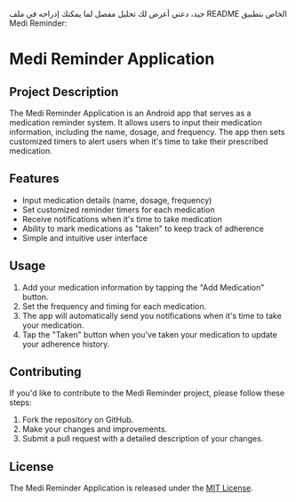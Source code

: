 جيد، دعني أعرض لك تحليل مفصل لما يمكنك إدراجه في ملف README الخاص بتطبيق Medi Reminder:

# Medi Reminder Application

## Project Description
The Medi Reminder Application is an Android app that serves as a medication reminder system. It allows users to input their medication information, including the name, dosage, and frequency. The app then sets customized timers to alert users when it's time to take their prescribed medication.

## Features
- Input medication details (name, dosage, frequency)
- Set customized reminder timers for each medication
- Receive notifications when it's time to take medication
- Ability to mark medications as "taken" to keep track of adherence
- Simple and intuitive user interface

## Usage
1. Add your medication information by tapping the "Add Medication" button.
2. Set the frequency and timing for each medication.
3. The app will automatically send you notifications when it's time to take your medication.
4. Tap the "Taken" button when you've taken your medication to update your adherence history.

## Contributing
If you'd like to contribute to the Medi Reminder project, please follow these steps:
1. Fork the repository on GitHub.
2. Make your changes and improvements.
3. Submit a pull request with a detailed description of your changes.

## License
The Medi Reminder Application is released under the [MIT License](https://opensource.org/licenses/MIT).

